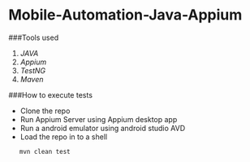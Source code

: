 # Mobile-Automation-Java-Appium

###Tools used

1. _JAVA_
2. _Appium_
3. _TestNG_
4. _Maven_


###How to execute tests
- Clone the repo 
- Run Appium Server using Appium desktop app
- Run a android emulator using android studio AVD
- Load the repo in to a shell
```sh
   mvn clean test
   ```
